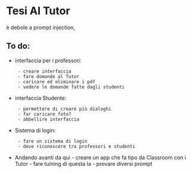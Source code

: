 # Tesi AI Tutor
è debole a prompt injection, 

## To do:

- interfaccia per i professori: 

       - creare interfaccia
       - fare domande al Tutor
       - caricare ed eliminare i pdf 
       - vedere le domande fatte dagli studenti
- interfaccia Studente:

       - permettere di creare più dialoghi 
       - far caricare foto?
       - abbellire interfaccia
- Sistema di login:
  
       - fare un sistema di login
       - deve riconoscere tra professori e studenti
  
- Andando avanti da qui
       - creare un app che fa tipo da Classroom con i Tutor
       - fare tuining di questa Ia
       - provare diversi prompt 
